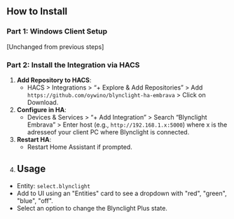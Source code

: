 ## How to Install

### Part 1: Windows Client Setup
[Unchanged from previous steps]

### Part 2: Install the Integration via HACS
1. **Add Repository to HACS**:
   - HACS > Integrations > “+ Explore & Add Repositories” > Add `https://github.com/oywino/blynclight-ha-embrava` > Click on Download.
2. **Configure in HA**:
   - Devices & Services > “+ Add Integration” > Search “Blynclight Embrava” > Enter host (e.g., `http://192.168.1.x:5000`) where x is the adresseof your client PC where Blynclight is connected.
3. **Restart HA**:
   - Restart Home Assistant if prompted.
4. ## Usage
- Entity: `select.blynclight`
- Add to UI using an "Entities" card to see a dropdown with "red", "green", "blue", "off".
- Select an option to change the Blynclight Plus state.
